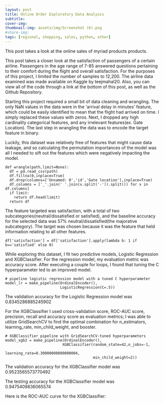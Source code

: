 ```yaml
---
layout: post
title: Online Order Exploratory Data Analysis
subtitle: 
cover-img: 
thumbnail-img: assets/img/Screenshot (6).png
#share-img:
tags: [regional, shopping, sales, python, other]
---
```



This post takes a look at the online sales of myriad products products.


This post takes a closer look at the satisfaction of passengers of a certain airline. Passengers in the age range of 7-85 answered questions pertaining to their comfort during the flight and overall satisfaction. For the purposes of this project, I limited the number of samples to 12,200. The airline data examined was made available on Kaggle by teejmahal20. Also, you can view all of the code through a link at the bottom of this post, as well as the Github Repository.

Starting this project required a small bit of data cleaning and wrangling. The only NaN values in the data were in the 'arrival delay in minutes' feature, which could be easily identified to mean that the flight had arrived on time. I simply replaced these values with zeros. Next, I dropped any high cardinality categorical features, and any irrelevant features(ex. Gate Location). The last step in wrangling the data was to encode the target feature in binary.

Luckily, this dataset was relatively free of features that might cause data leakage, and so calculating the permutation importances of the model was all I needed to sift out the features which were negatively impacting the model.
~~~
def wrangle(path,limit=None):
  df = pd.read_csv(path)
  df.fillna(0,inplace=True)
  df.drop(columns=['Unnamed: 0','id','Gate location'],inplace=True)  
  df.columns = ['_'.join(' '.join(x.split('-')).split()) for x in df.columns]
  if limit: 
    return df.head(limit)                                    
  return df
~~~

The feature targeted was satisfaction, with a total of two subcategories(neutral/dissatisfied or satisfied), and the baseline accuracy for the selected data was 57% neutral/dissatisfied(the majorative subcategory). The target was chosen because it was the feature that held information relating to all other features. 

~~~
df['satisfaction'] = df['satisfaction'].apply(lambda b: 1 if b=='satisfied' else 0)
~~~

While exploring this dataset, I fit two predictive models, Logistic Regression and XGBClassifier. For the regression model, my evaluation metric was accuracy score. After executing a couple for loops, I found that tuning the C hyperparameter led to an improved model.

~~~
# pipeline logistic regression model with a tuned C hyperparameter
model_lr = make_pipeline(OrdinalEncoder(),
                         LogisticRegression(C=.5))
~~~
The validation accuracy for the Logistic Regression model was 0.8345286885245902

For the XGBClassifier I used cross-validation score, ROC-AUC score, precision, recall and accuracy score as evaluation metrics; I was able to utilize GridSearchCV to find the optimal combination for n_estimators, learning_rate, min_child_weight, and booster.

~~~
# XGBClassifier pipeline with GridSearchCV-tuned hyperparameters
model_xgb2 = make_pipeline(OrdinalEncoder(),                          
                          XGBClassifier(random_state=42,n_jobs=-1,
                                        learning_rate=0.30000000000000004,
                                        min_child_weight=2))
~~~
The validation accuracy for the XGBClassifier model was 0.9523565573770492

The testing accuracy for the XGBClassifier model was 0.9475409836065574


Here is the ROC-AUC curve for the XGBClassifier:
